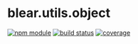 # blear.utils.object

[![npm module][npm-img]][npm-url]
[![build status][travis-img]][travis-url]
[![coverage][coveralls-img]][coveralls-url]

[travis-img]: https://img.shields.io/travis/blearjs/blear.utils.object/master.svg?maxAge=2592000&style=flat-square
[travis-url]: https://travis-ci.org/blearjs/blear.utils.object

[npm-img]: https://img.shields.io/npm/v/blear.utils.object.svg?maxAge=2592000&style=flat-square
[npm-url]: https://www.npmjs.com/package/blear.utils.object

[coveralls-img]: https://img.shields.io/coveralls/blearjs/blear.utils.object/master.svg?maxAge=2592000&style=flat-square
[coveralls-url]: https://coveralls.io/github/blearjs/blear.utils.object?branch=master

